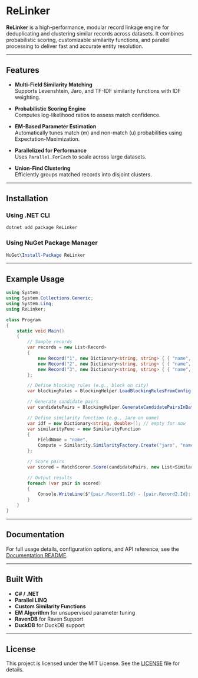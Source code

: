 # ReLinker

**ReLinker** is a high-performance, modular record linkage engine for deduplicating and clustering similar records across datasets. It combines probabilistic scoring, customizable similarity functions, and parallel processing to deliver fast and accurate entity resolution.

---

## Features

- **Multi-Field Similarity Matching**  
  Supports Levenshtein, Jaro, and TF-IDF similarity functions with IDF weighting.

- **Probabilistic Scoring Engine**  
  Computes log-likelihood ratios to assess match confidence.

- **EM-Based Parameter Estimation**  
  Automatically tunes match (m) and non-match (u) probabilities using Expectation-Maximization.

- **Parallelized for Performance**  
  Uses `Parallel.ForEach` to scale across large datasets.

- **Union-Find Clustering**  
  Efficiently groups matched records into disjoint clusters.

---

## Installation

### Using .NET CLI

```bash
dotnet add package ReLinker
```

### Using NuGet Package Manager

```powershell
NuGet\Install-Package ReLinker
```

---

## Example Usage

```csharp
using System;
using System.Collections.Generic;
using System.Linq;
using ReLinker;

class Program
{
    static void Main()
    {
        // Sample records
        var records = new List<Record>
        {
            new Record("1", new Dictionary<string, string> { { "name", "Alice Smith" }, { "city", "New York" } }),
            new Record("2", new Dictionary<string, string> { { "name", "Alicia Smyth" }, { "city", "New York" } }),
            new Record("3", new Dictionary<string, string> { { "name", "Bob Johnson" }, { "city", "Los Angeles" } })
        };

        // Define blocking rules (e.g., block on city)
        var blockingRules = BlockingHelper.LoadBlockingRulesFromConfig(new List<string> { "city" });

        // Generate candidate pairs
        var candidatePairs = BlockingHelper.GenerateCandidatePairsInBatches(records, blockingRules, batchSize: 2).ToList();

        // Define similarity function (e.g., Jaro on name)
        var idf = new Dictionary<string, double>(); // empty for now
        var similarityFunc = new SimilarityFunction
        {
            FieldName = "name",
            Compute = Similarity.SimilarityFactory.Create("jaro", "name", idf)
        };

        // Score pairs
        var scored = MatchScorer.Score(candidatePairs, new List<SimilarityFunction> { similarityFunc }, new[] { 0.9 }, new[] { 0.1 });

        // Output results
        foreach (var pair in scored)
        {
            Console.WriteLine($"{pair.Record1.Id} - {pair.Record2.Id}: Score = {pair.Score:F4}");
        }
    }
}
```

---

## Documentation

For full usage details, configuration options, and API reference, see the [Documentation README](./ReLinker/docs/README.md).

---

## Built With

- **C# / .NET**
- **Parallel LINQ**
- **Custom Similarity Functions**
- **EM Algorithm** for unsupervised parameter tuning
- **RavenDB** for Raven Support
- **DuckDB** for DuckDB support
---

## License

This project is licensed under the MIT License. See the [LICENSE](./LICENSE.txt) file for details.
